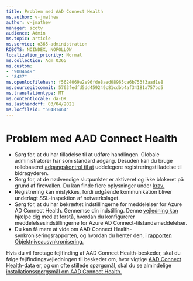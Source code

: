```yaml
---
title: Problem med AAD Connect Health
ms.author: v-jmathew
author: v-jmathew
manager: scotv
audience: Admin
ms.topic: article
ms.service: o365-administration
ROBOTS: NOINDEX, NOFOLLOW
localization_priority: Normal
ms.collection: Adm_O365
ms.custom:
- "9004649"
- "8427"
ms.openlocfilehash: f5624069a2e96fde8aed08965ca6b753f3aad1e8
ms.sourcegitcommit: 5763fedfd5dd459249c81cdbb4af34181a757bd5
ms.translationtype: MT
ms.contentlocale: da-DK
ms.lasthandoff: 03/04/2021
ms.locfileid: "50481464"
---
```

# <a name="problem-with-aad-connect-health"></a>Problem med AAD Connect Health

- Sørg for, at du har tilladelse til at udføre handlingen. Globale administratorer har som standard adgang. Desuden kan du bruge rollebaseret [adgangskontrol til at](https://docs.microsoft.com/azure/active-directory/connect-health/active-directory-aadconnect-health-operations) uddelegere registreringstilladelse til bidragyderen.
- Sørg for, at de nødvendige slutpunkter er aktiveret og ikke blokeret på grund af firewallen. Du kan finde flere oplysninger under [krav.](https://docs.microsoft.com/azure/active-directory/hybrid/how-to-connect-health-agent-install)
- Registrering kan mislykkes, fordi udgående kommunikation bliver underlagt SSL-inspektion af netværkslaget.
- Sørg for, at du har bekræftet indstillingerne for meddelelser for Azure AD Connect Health. Gennemse din indstilling. Denne [vejledning kan](https://docs.microsoft.com/azure/active-directory/hybrid/how-to-connect-health-operations) hjælpe dig med at forstå, hvordan du konfigurerer meddelelsesindstillingerne for Azure AD Connect-tilstandsmeddelelser.
- Du kan få mere at vide om AAD Connect Health-synkroniseringsrapporten, og hvordan du henter den, i [rapporten Objektniveausynkronisering.](https://docs.microsoft.com/azure/active-directory/hybrid/how-to-connect-health-sync)

Hvis du vil foretage fejlfinding af AAD Connect Health-beskeder, skal du følge fejlfindingsvejledningen til beskeder om, hvor vigtige [AAD Connect Health-data](https://docs.microsoft.com/azure/active-directory/hybrid/how-to-connect-health-data-freshness) er, og om ofte stillede spørgsmål, skal du se almindelige [installationsspørgsmål om AAD Connect Health.](https://docs.microsoft.com/azure/active-directory/hybrid/reference-connect-health-faq)
